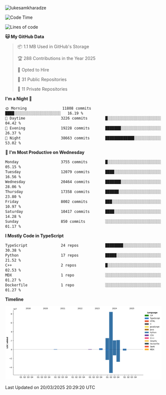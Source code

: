 <img src="https://komarev.com/ghpvc/?username=lukesamkharadze64&label=Profile%20Views&color=0e75b6&style=flat" alt="lukesamkharadze"/>

<!--START_SECTION:waka-->
![Code Time](http://img.shields.io/badge/Code%20Time-251%20hrs%202%20mins-blue)

![Lines of code](https://img.shields.io/badge/From%20Hello%20World%20I%27ve%20Written-155.6%20million%20lines%20of%20code-blue)

**🐱 My GitHub Data** 

> 📦 1.1 MB Used in GitHub's Storage 
 > 
> 🏆 288 Contributions in the Year 2025
 > 
> 💼 Opted to Hire
 > 
> 📜 31 Public Repositories 
 > 
> 🔑 11 Private Repositories 
 > 
**I'm a Night 🦉** 

```text
🌞 Morning                11808 commits       ████░░░░░░░░░░░░░░░░░░░░░   16.19 % 
🌆 Daytime                3226 commits        █░░░░░░░░░░░░░░░░░░░░░░░░   04.42 % 
🌃 Evening                19228 commits       ███████░░░░░░░░░░░░░░░░░░   26.37 % 
🌙 Night                  38663 commits       █████████████░░░░░░░░░░░░   53.02 % 
```
📅 **I'm Most Productive on Wednesday** 

```text
Monday                   3755 commits        █░░░░░░░░░░░░░░░░░░░░░░░░   05.15 % 
Tuesday                  12079 commits       ████░░░░░░░░░░░░░░░░░░░░░   16.56 % 
Wednesday                20464 commits       ███████░░░░░░░░░░░░░░░░░░   28.06 % 
Thursday                 17358 commits       ██████░░░░░░░░░░░░░░░░░░░   23.80 % 
Friday                   8002 commits        ███░░░░░░░░░░░░░░░░░░░░░░   10.97 % 
Saturday                 10417 commits       ████░░░░░░░░░░░░░░░░░░░░░   14.28 % 
Sunday                   850 commits         ░░░░░░░░░░░░░░░░░░░░░░░░░   01.17 % 
```


**I Mostly Code in TypeScript** 

```text
TypeScript               24 repos            ████████░░░░░░░░░░░░░░░░░   30.38 % 
Python                   17 repos            █████░░░░░░░░░░░░░░░░░░░░   21.52 % 
C++                      2 repos             █░░░░░░░░░░░░░░░░░░░░░░░░   02.53 % 
MDX                      1 repo              ░░░░░░░░░░░░░░░░░░░░░░░░░   01.27 % 
Dockerfile               1 repo              ░░░░░░░░░░░░░░░░░░░░░░░░░   01.27 % 
```



**Timeline**

![Lines of Code chart](https://raw.githubusercontent.com/LukeSamkharadze/LukeSamkharadze/main/assets/bar_graph.png)


 Last Updated on 20/03/2025 20:29:20 UTC
<!--END_SECTION:waka-->

<!--
[![Anurag's github stats](https://github-readme-stats.vercel.app/api?username=LukeSamkharadze&count_private=true&theme=dark&show_icons=true&custom_title=Github%20Stats)](https://github.com/anuraghazra/github-readme-stats)
[![willianrod's wakatime stats](https://github-readme-stats.vercel.app/api/wakatime?username=LukeSamkharadze&theme=dark&langs_count=9&custom_title=Weekly%20Stats)](https://github.com/anuraghazra/github-readme-stats)
[![Top Langs](https://github-readme-stats.vercel.app/api/top-langs/?username=LukeSamkharadze&theme=dark&langs_count=9&custom_title=Repositories)](https://github.com/anuraghazra/github-readme-stats)
<img alt="GitHub Stats" src="https://github-readme-stats.vercel.app/api?username=LukeSamkharadze&count_private=true&show_icons=true&include_all_commits=true&theme=dark">
-->
